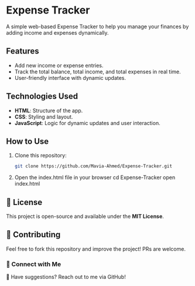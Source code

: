 # Expense Tracker

A simple web-based Expense Tracker to help you manage your finances by adding income and expenses dynamically.

## Features
- Add new income or expense entries.
- Track the total balance, total income, and total expenses in real time.
- User-friendly interface with dynamic updates.

## Technologies Used
- **HTML**: Structure of the app.
- **CSS**: Styling and layout.
- **JavaScript**: Logic for dynamic updates and user interaction.

## How to Use
1. Clone this repository:
   ```bash
   git clone https://github.com/Mavia-Ahmed/Expense-Tracker.git
   ```
2. Open the index.html file in your browser
    cd Expense-Tracker
    open index.html


## 📜 License
This project is open-source and available under the **MIT License**.


## 🙌 Contributing
Feel free to fork this repository and improve the project! PRs are welcome.


### 🔗 Connect with Me
💬 Have suggestions? Reach out to me via GitHub!
